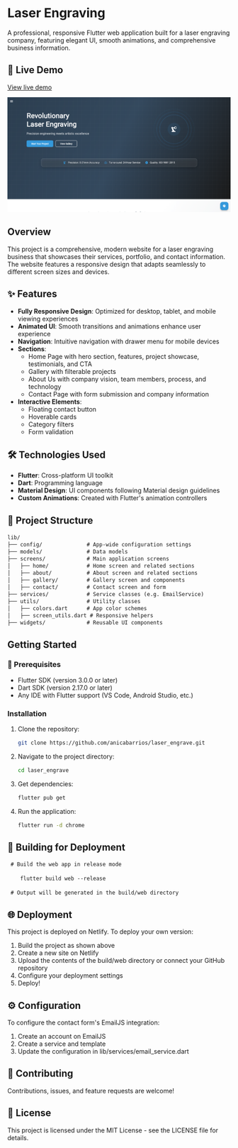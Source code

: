 # Laser Engraving 

A professional, responsive Flutter web application built for a laser engraving company, featuring elegant UI, smooth animations, and comprehensive business information.

## 🔗 Live Demo
[View live demo](https://laser-engraving.netlify.app/) 

![Laser Engraving](./assets/images/screenshot.png)

## Overview

This project is a comprehensive, modern website for a laser engraving business that showcases their services, portfolio, and contact information. The website features a responsive design that adapts seamlessly to different screen sizes and devices.

## ✨ Features

- **Fully Responsive Design**: Optimized for desktop, tablet, and mobile viewing experiences
- **Animated UI**: Smooth transitions and animations enhance user experience
- **Navigation**: Intuitive navigation with drawer menu for mobile devices
- **Sections**:
  - Home Page with hero section, features, project showcase, testimonials, and CTA
  - Gallery with filterable projects
  - About Us with company vision, team members, process, and technology
  - Contact Page with form submission and company information
- **Interactive Elements**:
  - Floating contact button
  - Hoverable cards
  - Category filters
  - Form validation

## 🛠️ Technologies Used

- **Flutter**: Cross-platform UI toolkit
- **Dart**: Programming language
- **Material Design**: UI components following Material design guidelines
- **Custom Animations**: Created with Flutter's animation controllers

## 📁 Project Structure

```
lib/
├── config/              # App-wide configuration settings
├── models/              # Data models
├── screens/             # Main application screens
│   ├── home/            # Home screen and related sections
│   ├── about/           # About screen and related sections
│   ├── gallery/         # Gallery screen and components
│   ├── contact/         # Contact screen and form
├── services/            # Service classes (e.g. EmailService)
├── utils/               # Utility classes
│   ├── colors.dart      # App color schemes
│   ├── screen_utils.dart # Responsive helpers
├── widgets/             # Reusable UI components
```


## Getting Started

### 🚀 Prerequisites

- Flutter SDK (version 3.0.0 or later)
- Dart SDK (version 2.17.0 or later)
- Any IDE with Flutter support (VS Code, Android Studio, etc.)

### Installation

1. Clone the repository:
   ```bash
   git clone https://github.com/anicabarrios/laser_engrave.git
   ```

2. Navigate to the project directory:
   ```bash
   cd laser_engrave
   ```

3. Get dependencies:
   ```bash
   flutter pub get
   ```

4. Run the application:
   ```bash
   flutter run -d chrome

   ```
## 📲 Building for Deployment

```
 # Build the web app in release mode

    flutter build web --release

 # Output will be generated in the build/web directory
```

## 🌐 Deployment

This project is deployed on Netlify. To deploy your own version:

1. Build the project as shown above 
2. Create a new site on Netlify
3. Upload the contents of the build/web directory or connect your GitHub repository
4. Configure your deployment settings
5. Deploy!

## ⚙️ Configuration
To configure the contact form's EmailJS integration:

1. Create an account on EmailJS
2. Create a service and template
3. Update the configuration in lib/services/email_service.dart

## 🤝 Contributing

Contributions, issues, and feature requests are welcome!

## 📄 License

This project is licensed under the MIT License - see the LICENSE file for details.